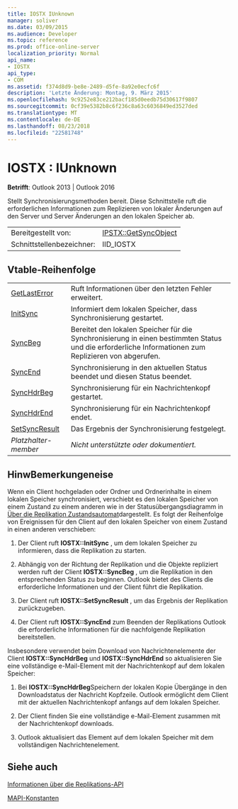 ```yaml
---
title: IOSTX IUnknown
manager: soliver
ms.date: 03/09/2015
ms.audience: Developer
ms.topic: reference
ms.prod: office-online-server
localization_priority: Normal
api_name:
- IOSTX
api_type:
- COM
ms.assetid: f374d8d9-be8e-2489-d5fe-8a92e0ecfc6f
description: 'Letzte Änderung: Montag, 9. März 2015'
ms.openlocfilehash: 9c9252e83ce212bacf185d0eedb75d30617f9807
ms.sourcegitcommit: 0cf39e5382b8c6f236c8a63c6036849ed3527ded
ms.translationtype: MT
ms.contentlocale: de-DE
ms.lasthandoff: 08/23/2018
ms.locfileid: "22581748"
---
```

# <a name="iostx--iunknown"></a>IOSTX : IUnknown

  
  
**Betrifft**: Outlook 2013 | Outlook 2016 
  
Stellt Synchronisierungsmethoden bereit. Diese Schnittstelle ruft die erforderlichen Informationen zum Replizieren von lokaler Änderungen auf den Server und Server Änderungen an den lokalen Speicher ab.
  
|||
|:-----|:-----|
|Bereitgestellt von:  <br/> |[IPSTX::GetSyncObject](iostx-setsyncresult.md) <br/> |
|Schnittstellenbezeichner:  <br/> |IID_IOSTX  <br/> |
   
## <a name="vtable-order"></a>Vtable-Reihenfolge

|||
|:-----|:-----|
|[GetLastError](iostx-getlasterror.md) <br/> |Ruft Informationen über den letzten Fehler erweitert.  <br/> |
|[InitSync](iostx-initsync.md) <br/> |Informiert dem lokalen Speicher, dass Synchronisierung gestartet.  <br/> |
|[SyncBeg](iostx-syncbeg.md) <br/> |Bereitet den lokalen Speicher für die Synchronisierung in einen bestimmten Status und die erforderliche Informationen zum Replizieren von abgerufen.  <br/> |
|[SyncEnd](iostx-syncend.md) <br/> |Synchronisierung in den aktuellen Status beendet und diesen Status beendet.  <br/> |
|[SyncHdrBeg](iostx-synchdrbeg.md) <br/> |Synchronisierung für ein Nachrichtenkopf gestartet.  <br/> |
|[SyncHdrEnd](iostx-synchdrend.md) <br/> |Synchronisierung für ein Nachrichtenkopf endet.  <br/> |
|[SetSyncResult](iostx-setsyncresult.md) <br/> |Das Ergebnis der Synchronisierung festgelegt.  <br/> |
| *Platzhalter-member*  <br/> | *Nicht unterstützte oder dokumentiert.*  <br/> |
   
## <a name="remarks"></a>HinwBemerkungeneise

Wenn ein Client hochgeladen oder Ordner und Ordnerinhalte in einem lokalen Speicher synchronisiert, verschiebt es den lokalen Speicher von einem Zustand zu einem anderen wie in der Statusübergangsdiagramm in [Über die Replikation Zustandsautomat](about-the-replication-state-machine.md)dargestellt. Es folgt der Reihenfolge von Ereignissen für den Client auf den lokalen Speicher von einem Zustand in einen anderen verschieben:
  
1. Der Client ruft **IOSTX::InitSync** , um dem lokalen Speicher zu informieren, dass die Replikation zu starten. 
    
2. Abhängig von der Richtung der Replikation und die Objekte repliziert werden ruft der Client **IOSTX::SyncBeg** , um die Replikation in den entsprechenden Status zu beginnen. Outlook bietet des Clients die erforderliche Informationen und der Client führt die Replikation. 
    
3. Der Client ruft **IOSTX::SetSyncResult** , um das Ergebnis der Replikation zurückzugeben. 
    
4. Der Client ruft **IOSTX::SyncEnd** zum Beenden der Replikations Outlook die erforderliche Informationen für die nachfolgende Replikation bereitstellen. 
    
Insbesondere verwendet beim Download von Nachrichtenelemente der Client **IOSTX::SyncHdrBeg** und **IOSTX::SyncHdrEnd** so aktualisieren Sie eine vollständige e-Mail-Element mit der Nachrichtenkopf auf dem lokalen Speicher: 
  
1. Bei **IOSTX::SyncHdrBeg**Speichern der lokalen Kopie Übergänge in den Downloadstatus der Nachricht Kopfzeile. Outlook ermöglicht dem Client mit der aktuellen Nachrichtenkopf anfangs auf dem lokalen Speicher.
    
2. Der Client finden Sie eine vollständige e-Mail-Element zusammen mit der Nachrichtenkopf downloads.
    
3. Outlook aktualisiert das Element auf dem lokalen Speicher mit dem vollständigen Nachrichtenelement.
    
## <a name="see-also"></a>Siehe auch



[Informationen über die Replikations-API](about-the-replication-api.md)
  
[MAPI-Konstanten](mapi-constants.md)

